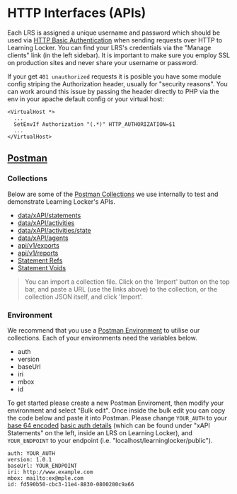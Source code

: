 ---
---

# HTTP Interfaces (APIs)
Each LRS is assigned a unique username and password which should be used via [HTTP Basic Authentication](http://en.wikipedia.org/wiki/Basic_access_authentication) when sending requests over HTTP to Learning Locker. You can find your LRS's credentials via the "Manage clients" link (in the left sidebar). It is important to make sure you employ SSL on production sites and never share your username or password.

If your get `401 unauthorized` requests it is posible you have some module config striping the Authorization header, usually for
"security reasons". You can work around this issue by passing the header directly to PHP via the env in your apache default config or your virtual host:

    <VirtualHost *>
      ...
      SetEnvIf Authorization "(.*)" HTTP_AUTHORIZATION=$1
      ...
    </VirtualHost>

## [Postman](https://www.getpostman.com)

### Collections
Below are some of the [Postman Collections](https://www.getpostman.com/docs/collections) we use internally to test and demonstrate Learning Locker's APIs.

- [data/xAPI/statements](https://www.getpostman.com/collections/7a3452d868013026fef6)
- [data/xAPI/activities](https://www.getpostman.com/collections/680c14a7e5fcd028ae7f)
- [data/xAPI/activities/state](https://www.getpostman.com/collections/c6307884d177fbc684e6)
- [data/xAPI/agents](https://www.getpostman.com/collections/8f1ed1a786c2c61bf087)
- [api/v1/exports](https://www.getpostman.com/collections/66623276d9f0c88b06dd)
- [api/v1/reports](https://www.getpostman.com/collections/c6632fc8938c418492be)
- [Statement Refs](https://www.getpostman.com/collections/f013c230a91eefe7f9e3)
- [Statement Voids](https://www.getpostman.com/collections/42d3a5f0d257045879ba)

> You can import a collection file. Click on the 'Import' button on the top bar, and paste a URL (use the links above) to the collection, or the collection JSON itself, and click 'Import'.

### Environment
We recommend that you use a [Postman Environment](https://www.getpostman.com/docs/environments) to utilise our collections. Each of your environments need the variables below.

- auth
- version
- baseUrl
- iri
- mbox
- id

To get started please create a new Postman Enviroment, then modify your environment and select "Bulk edit". Once inside the bulk edit you can copy the code below and paste it into Postman. Please change `YOUR_AUTH` to your [base 64 encoded](https://www.base64encode.org/) [basic auth details](#) (which can be found under "xAPI Statements" on the left, inside an LRS on Learning Locker), and `YOUR_ENDPOINT` to your endpoint (i.e. "localhost/learninglocker/public").

    auth: YOUR_AUTH
    version: 1.0.1
    baseUrl: YOUR_ENDPOINT
    iri: http://www.example.com
    mbox: mailto:ex@mple.com
    id: fd590b50-cbc3-11e4-8830-0800200c9a66
